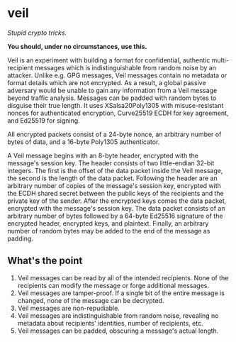 # veil

_Stupid crypto tricks._

**You should, under no circumstances, use this.**

Veil is an experiment with building a format for confidential, authentic multi-recipient messages
which is indistinguishable from random noise by an attacker. Unlike e.g. GPG messages, Veil messages
contain no metadata or format details which are not encrypted. As a result, a global passive
adversary would be unable to gain any information from a Veil message beyond traffic analysis.
Messages can be padded with random bytes to disguise their true length. It uses XSalsa20Poly1305
with misuse-resistant nonces for authenticated encryption, Curve25519 ECDH for key agreement, and
Ed25519 for signing.

All encrypted packets consist of a 24-byte nonce, an arbitrary number of bytes of data, and a
16-byte Poly1305 authenticator.

A Veil message begins with an 8-byte header, encrypted with the message's session key. The header
consists of two little-endian 32-bit integers. The first is the offset of the data packet inside the
Veil message, the second is the length of the data packet. Following the header are an arbitrary
number of copies of the message's session key, encrypted with the ECDH shared secret between the
public keys of the recipients and the private key of the sender. After the encrypted keys comes the
data packet, encrypted with the message's session key. The data packet consists of an arbitrary
number of bytes followed by a 64-byte Ed25516 signature of the encrypted header, encrypted keys, and
plaintext. Finally, an arbitrary number of random bytes may be added to the end of the message as 
padding.

## What's the point

1. Veil messages can be read by all of the intended recipients. None of the recipients can modify
   the message or forge additional messages.
2. Veil messages are tamper-proof. If a single bit of the entire message is changed, none of the
   message can be decrypted.
3. Veil messages are non-repudiable.
4. Veil messages are indistinguishable from random noise, revealing no metadata about recipients'
   identities, number of recipients, etc.
5. Veil messages can be padded, obscuring a message's actual length.   
